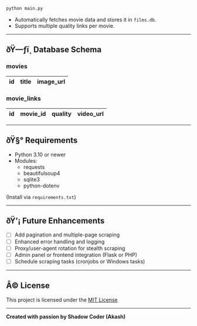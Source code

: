 ```bash
python main.py
```

- Automatically fetches movie data and stores it in `films.db`.
- Supports multiple quality links per movie.

---

## ðŸ—ƒï¸ Database Schema

### movies
| id | title | image_url |
|----|-------|-----------|

### movie_links
| id | movie_id | quality | video_url |
|----|----------|---------|-----------|

---

## ðŸ§° Requirements

- Python 3.10 or newer
- Modules:
  - requests
  - beautifulsoup4
  - sqlite3
  - python-dotenv

(Install via `requirements.txt`)

---

## ðŸ’¡ Future Enhancements

- [ ] Add pagination and multiple-page scraping
- [ ] Enhanced error handling and logging
- [ ] Proxy/user-agent rotation for stealth scraping
- [ ] Admin panel or frontend integration (Flask or PHP)
- [ ] Schedule scraping tasks (cronjobs or Windows tasks)

---

## Â© License

This project is licensed under the [MIT License](./LICENSE)

---

**Created with passion by Shadow Coder (Akash)**
